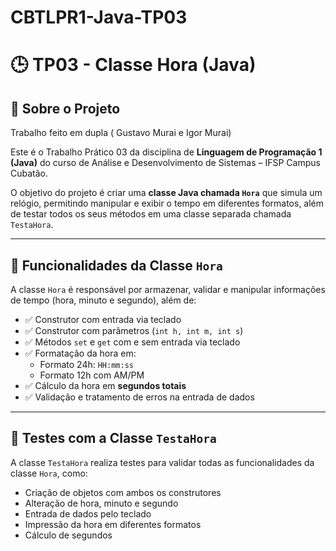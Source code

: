 # CBTLPR1-Java-TP03

# 🕒 TP03 - Classe Hora (Java)

## 📌 Sobre o Projeto

Trabalho feito em dupla ( Gustavo Murai e Igor Murai)

Este é o Trabalho Prático 03 da disciplina de **Linguagem de Programação 1 (Java)** do curso de Análise e Desenvolvimento de Sistemas – IFSP Campus Cubatão.

O objetivo do projeto é criar uma **classe Java chamada `Hora`** que simula um relógio, permitindo manipular e exibir o tempo em diferentes formatos, além de testar todos os seus métodos em uma classe separada chamada `TestaHora`.

---

## 🚀 Funcionalidades da Classe `Hora`

A classe `Hora` é responsável por armazenar, validar e manipular informações de tempo (hora, minuto e segundo), além de:

- ✅ Construtor com entrada via teclado
- ✅ Construtor com parâmetros (`int h, int m, int s`)
- ✅ Métodos `set` e `get` com e sem entrada via teclado
- ✅ Formatação da hora em:
  - Formato 24h: `HH:mm:ss`
  - Formato 12h com AM/PM
- ✅ Cálculo da hora em **segundos totais**
- ✅ Validação e tratamento de erros na entrada de dados

---

## 🧪 Testes com a Classe `TestaHora`

A classe `TestaHora` realiza testes para validar todas as funcionalidades da classe `Hora`, como:

- Criação de objetos com ambos os construtores
- Alteração de hora, minuto e segundo
- Entrada de dados pelo teclado
- Impressão da hora em diferentes formatos
- Cálculo de segundos
